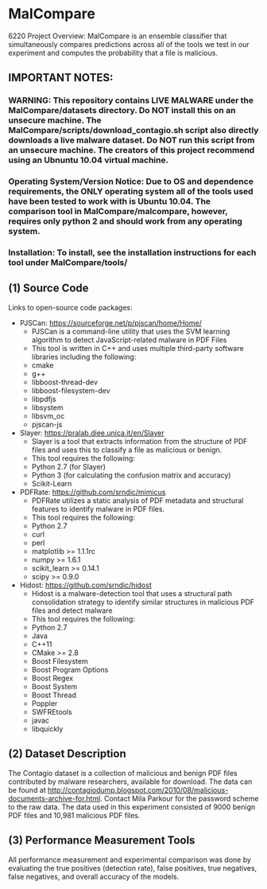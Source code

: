 # MalCompare
6220 Project Overview: MalCompare is an ensemble classifier that simultaneously compares predictions across all of the tools we test in our experiment and computes the probability that a file is malicious. 

## IMPORTANT NOTES:
### WARNING: This repository contains LIVE MALWARE under the MalCompare/datasets directory. Do NOT install this on an unsecure machine. The MalCompare/scripts/download_contagio.sh script also directly downloads a live malware dataset. Do NOT run this script from an unsecure machine. The creators of this project recommend using an Ubnuntu 10.04 virtual machine.

### Operating System/Version Notice: Due to OS and dependence requirements, the ONLY operating system all of the tools used have been tested to work with is Ubuntu 10.04. The comparison tool in MalCompare/malcompare, however, requires only python 2 and should work from any operating system.

### Installation: To install, see the installation instructions for each tool under MalCompare/tools/


## (1) Source Code
Links to open-source code packages:
- PJSCan: https://sourceforge.net/p/pjscan/home/Home/
   * PJSCan is a command-line utility that uses the SVM learning algorithm to detect JavaScript-related malware in PDF Files
   * This tool is written in C++ and uses multiple third-party software libraries including the following: 
    - cmake
    - g++ 
    - libboost-thread-dev
    - libboost-filesystem-dev
    - libpdfjs 
    - libsystem
    - libsvm_oc
    - pjscan-js
- Slayer: https://pralab.diee.unica.it/en/Slayer
   * Slayer is a tool that extracts information from the structure of PDF files and uses this to classify a file as malicious or benign. 
   * This tool requires the following: 
    - Python 2.7 (for Slayer)
    - Python 3 (for calculating the confusion matrix and accuracy)
    - Scikit-Learn
- PDFRate: https://github.com/srndic/mimicus
   * PDFRate utilizes a static analysis of PDF metadata and structural features to identify malware in PDF files.
   * This tool requires the following: 
    - Python 2.7 
    - curl
    - perl 
    - matplotlib >= 1.1.1rc
    - numpy >= 1.6.1
    - scikit_learn >= 0.14.1
    - scipy >= 0.9.0
- Hidost: https://github.com/srndic/hidost
   * Hidost is a malware-detection tool that uses a structural path consolidation strategy to identify similar structures in malicious PDF files and detect malware
   * This tool requires the following:     
    - Python 2.7
    - Java
    - C++11
    - CMake >= 2.8
    - Boost Filesystem
    - Boost Program Options 
    - Boost Regex
    - Boost System
    - Boost Thread
    - Poppler 
    - SWFREtools
    - javac
    - libquickly 
   
## (2) Dataset Description
The Contagio dataset is a collection of malicious and benign PDF files contributed by malware researchers, available for download. The data can be found at http://contagiodump.blogspot.com/2010/08/malicious-documents-archive-for.html. Contact Mila Parkour for the password scheme to the raw data. The data used in this experiment consisted of 9000 benign PDF files and 10,981 malicious PDF files. 

## (3) Performance Measurement Tools
All performance measurement and experimental comparison was done by evaluating the true positives (detection rate), false positives, true negatives, false negatives, and overall accuracy of the models. 
